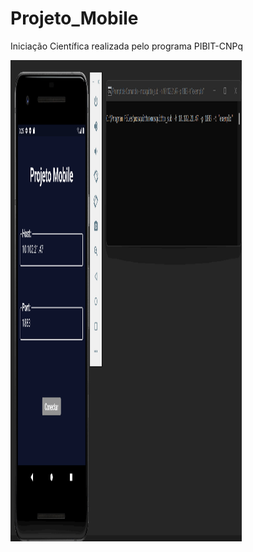 # Projeto_Mobile
Iniciação Científica realizada pelo programa PIBIT-CNPq

<p>
<img width = "370" height= "770" src= "VideoIC.gif">
</p>
